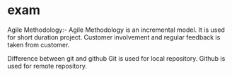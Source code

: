 # exam
Agile Methodology:-
Agile Methodology is an incremental model. It is used for short duration project. Customer involvement and regular feedback is taken from customer.

Difference between git and github
Git is used for local repository.
Github is used for remote repository.
